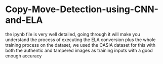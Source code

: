 ﻿# Copy-Move-Detection-using-CNN-and-ELA
the ipynb file is very well detailed, going through it will make you understand the process of executing the ELA conversion plus the whole training process on the dataset, we used the CASIA dataset for this with both the authentic and tampered images as training inputs with a good enough accuracy
